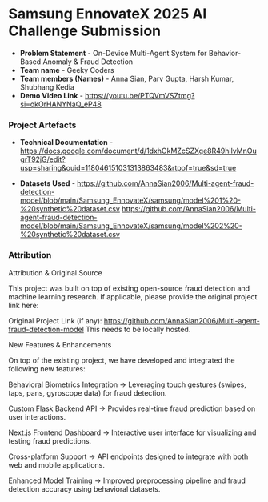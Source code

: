 
# Samsung EnnovateX 2025 AI Challenge Submission

- **Problem Statement** - On-Device Multi-Agent System for Behavior-Based Anomaly & Fraud Detection
- **Team name** - Geeky Coders
- **Team members (Names)** - Anna Sian, Parv Gupta, Harsh Kumar, Shubhang Kedia 
- **Demo Video Link** - https://youtu.be/PTQVmVSZtmg?si=okOrHANYNaQ_eP48


### Project Artefacts

- **Technical Documentation** - https://docs.google.com/document/d/1dxhOkMZcSZXge8R49hilvMnOugrT92jG/edit?usp=sharing&ouid=118046151031313863483&rtpof=true&sd=true

- **Datasets Used** - https://github.com/AnnaSian2006/Multi-agent-fraud-detection-model/blob/main/Samsung_EnnovateX/samsung/model%201%20-%20synthetic%20dataset.csv
https://github.com/AnnaSian2006/Multi-agent-fraud-detection-model/blob/main/Samsung_EnnovateX/samsung/model%202%20-%20synthetic%20dataset.csv


### Attribution 

Attribution & Original Source

This project was built on top of existing open-source fraud detection and machine learning research. If applicable, please provide the original project link here:

Original Project Link (if any): https://github.com/AnnaSian2006/Multi-agent-fraud-detection-model
This needs to be locally hosted.

New Features & Enhancements

On top of the existing project, we have developed and integrated the following new features:

Behavioral Biometrics Integration → Leveraging touch gestures (swipes, taps, pans, gyroscope data) for fraud detection.

Custom Flask Backend API → Provides real-time fraud prediction based on user interactions.

Next.js Frontend Dashboard → Interactive user interface for visualizing and testing fraud predictions.

Cross-platform Support → API endpoints designed to integrate with both web and mobile applications.

Enhanced Model Training → Improved preprocessing pipeline and fraud detection accuracy using behavioral datasets.
